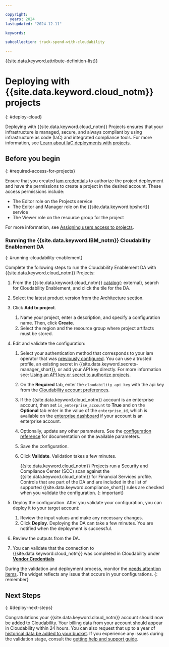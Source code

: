 ```yaml
---

copyright:
  years: 2024
lastupdated: "2024-12-11"

keywords:

subcollection: track-spend-with-cloudability

---
```


{{site.data.keyword.attribute-definition-list}}

# Deploying with {{site.data.keyword.cloud_notm}} projects
{: #deploy-cloud}

Deploying with {{site.data.keyword.cloud_notm}} Projects ensures that your infrastructure is managed, secure, and always compliant by using infrastructure as code (IaC) and integrated compliance tools. For more information, see [Learn about IaC deployments with projects](/docs/secure-enterprise?topic=secure-enterprise-understanding-projects).


## Before you begin
{: #required-access-for-projects}

Ensure that you created [iam credentials](/docs/track-spend-with-cloudability?topic=track-spend-with-cloudability-planning) to authorize the project deployment and have the permissions to create a project in the desired account. These access permissions include:

- The Editor role on the Projects service
- The Editor and Manager role on the {{site.data.keyword.bpshort}} service
- The Viewer role on the resource group for the project

For more information, see [Assigning users access to projects](/docs/secure-enterprise?topic=secure-enterprise-access-project).

### Running the {{site.data.keyword.IBM_notm}} Cloudability Enablement DA
{: #running-cloudability-enablement}

Complete the following steps to run the Cloudability Enablement DA with {{site.data.keyword.cloud_notm}} Projects:

1.  From the {{site.data.keyword.cloud_notm}} [catalog](/catalog?search=Cloudability%20Enablement%20label%3Adeployable_architecture#search_results){: external}, search for Cloudability Enablement, and click the tile for the DA.
2.  Select the latest product version from the Architecture section.
3.  Click **Add to project**.
    1.  Name your project, enter a description, and specify a configuration name. Then, click **Create**.
    2.  Select the region and the resource group where project artifacts must be stored.
4.  Edit and validate the configuration:
    1.  Select your authentication method that corresponds to your iam operator that was [previously configured](/docs/track-spend-with-cloudability?topic=track-spend-with-cloudability-planning#cloudability-iam-prereqs). You can use a trusted profile, an existing secret in {{site.data.keyword.secrets-manager_short}}, or add your API key directly. For more information see: [Using an API key or secret to authorize projects](/docs/secure-enterprise?topic=secure-enterprise-authorize-project).
    2.  On the **Required** tab, enter the `cloudability_api_key` with the api key from the [Cloudability account preferences](/docs/track-spend-with-cloudability?topic=track-spend-with-cloudability-planning#api-key).
    3.  If the {{site.data.keyword.cloud_notm}} account is an enterprise account, then set `is_enterprise_account` to **True** and on the **Optional** tab enter in the value of the `enterprise_id`, which is available on the [enterprise dashboard](/enterprise) if your account is an enterprise account.
    4.  Optionally, update any other parameters. See the [configuration reference](/docs/track-spend-with-cloudability?topic=track-spend-with-cloudability-configure) for documentation on the available parameters.
    5.  Save the configuration.
    6.  Click **Validate**. Validation takes a few minutes.

        {{site.data.keyword.cloud_notm}} Projects run a Security and Compliance Center (SCC) scan against the {{site.data.keyword.cloud_notm}} for Financial Services profile. Controls that are part of the DA and are included in the list of supported {{site.data.keyword.compliance_short}} rules are checked when you validate the configuration.
{: important}

5.  Deploy the configuration. After you validate your configuration, you can deploy it to your target account:

    1.  Review the input values and make any necessary changes.
    2.  Click **Deploy**. Deploying the DA can take a few minutes. You are notified when the deployment is successful.

6.  Review the outputs from the DA.

7.  You can validate that the connection to {{site.data.keyword.cloud_notm}} was completed in Cloudability under [**Vendor Credentials**](https://app.apptio.com/cloudability#/credentials/ibm)

During the validation and deployment process, monitor the [needs attention items](/docs/secure-enterprise?topic=secure-enterprise-needs-attention-projects). The widget reflects any issue that occurs in your configurations.
{: remember}

## Next Steps
{: #deploy-next-steps}

Congratulations your {{site.data.keyword.cloud_notm}} account should now be added to Cloudability. Your billing data from your account should appear in Cloudability within 24 hours. You can also request that up to a year of [historical data be added to your bucket](/docs/account?topic=account-exporting-your-usage&interface=ui#access-historical-data). If you experience any issues during the validation stage, consult the [getting help and support guide](/docs/track-spend-with-cloudability?topic=track-spend-with-cloudability-help-and-support).
